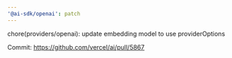 ```yaml
---
'@ai-sdk/openai': patch
---
```


chore(providers/openai): update embedding model to use providerOptions

Commit: https://github.com/vercel/ai/pull/5867
